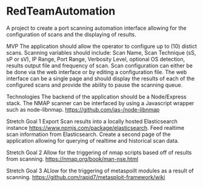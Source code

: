 # RedTeamAutomation
A project to create a port scanning automation interface allowing for the configuration of scans and the displaying of results.

MVP
The application should allow the operator to configure up to (10) distict scans.  Scanning variables should include:
Scan Name, Scan Technique (sS, sP or sV), IP Range, Port Range, Verbosity Level, optional OS detection, results output file and frequency of scan.
Scan configuration can either be be done via the web interface or by editing a configuration file.
The web interface can be a single page and should display the results of each of the configured scans and provide the ability to pause the scanning queue.

Technologies
The backend of the application should be a Node/Express stack.  The NMAP scanner can be interfaced by using a Javascript wrapper such as node-libnmap. https://github.com/jas-/node-libnmap

Stretch Goal 1
Export Scan results into a locally hosted Elasticsearch instance https://www.npmjs.com/package/elasticsearch.  Feed realtime scan information from Elasticsearch.
Create a second page of the application allowing for querying of realtime and historical scan data.

Stretch Goal 2
Allow for the triggering of nmap scripts based off of results from scanning.  https://nmap.org/book/man-nse.html

Stretch Goal 3
ALlow for the triggering of metaspoilt modules as a result of scanning.  https://github.com/rapid7/metasploit-framework/wiki
